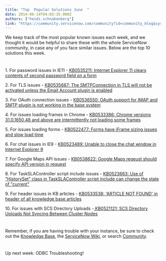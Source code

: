 ```yaml
---
title: "Top  Popular Solutions June  "
date: 2014-06-14T04:03:35.000Z
authors: ["heidi.schnakenberg"]
link: "https://community.servicenow.com/community?id=community_blog&sys_id=0e2d66e5dbd0dbc01dcaf3231f9619b9"
---
```

<p class="p1">We keep track of the most popular known issues each week, and we thought it would be helpful to share these with the whole ServiceNow community, in case any of you face similar issues. Below are the top 10 solutions this week.</p><p class="p1" style="min-height: 8pt; height: 8pt; padding: 0px;">  </p><p class="p1">1. For password issues in IE11 - <a title="k-external-small" class="jive-link-external-small" href="https://hi.service-now.com/kb_view.do?sysparm_article=KB0535211&amp;ni.dependent.topic=kb_knowledge.category&amp;sysparm_category=&amp;sysparm_ck=3dcd5c616fdd25402f250bae9f3ee453892c80a3c65c83cac6f664348ce7476ec0dd095d&amp;sysparm_nameofstack=&amp;sysparm_product=&amp;sysparm_search=KB0535211&amp;sysparm_topic=" rel="nofollow" target="_blank">KB0535211: Internet Explorer 11 clears contents of second password field on a form</a></p><p class="p1">2. For TLS issues - <a title="k-external-small" class="jive-link-external-small" href="https://hi.service-now.com/kb_view.do?sysparm_article=KB0535687&amp;ni.dependent.topic=kb_knowledge.category&amp;sysparm_category=&amp;sysparm_ck=3dcd5c616fdd25402f250bae9f3ee453892c80a3c65c83cac6f664348ce7476ec0dd095d&amp;sysparm_nameofstack=&amp;sysparm_product=&amp;sysparm_search=KB0535687&amp;sysparm_topic=" rel="nofollow" target="_blank">KB0535687: The SMTPConnection in TLS will not be activated unless the Email Account plugin is enabled</a></p><p class="p1">3. For OAuth connection issues - <a title="k-external-small" class="jive-link-external-small" href="https://hi.service-now.com/kb_view.do?sysparm_article=KB0536550&amp;ni.dependent.topic=kb_knowledge.category&amp;sysparm_category=&amp;sysparm_ck=3dcd5c616fdd25402f250bae9f3ee453892c80a3c65c83cac6f664348ce7476ec0dd095d&amp;sysparm_nameofstack=&amp;sysparm_product=&amp;sysparm_search=KB0536550&amp;sysparm_topic=" rel="nofollow" target="_blank">KB0536550: OAuth support for IMAP and SMTP plugin is not working in the base system</a></p><p class="p1">4. For issues loading frames in Chrome - <a title="k-external-small" class="jive-link-external-small" href="https://hi.service-now.com/kb_view.do?sysparm_article=KB0533386&amp;ni.dependent.topic=kb_knowledge.category&amp;sysparm_category=&amp;sysparm_ck=3dcd5c616fdd25402f250bae9f3ee453892c80a3c65c83cac6f664348ce7476ec0dd095d&amp;sysparm_nameofstack=&amp;sysparm_product=&amp;sysparm_search=KB0533386&amp;sysparm_topic=" rel="nofollow" target="_blank">KB0533386: Chrome versions 31.0.1650.48 and above are intermittently not loading some frames</a></p><p class="p1">5. For issues loading forms - <a title="k-external-small" class="jive-link-external-small" href="https://hi.service-now.com/kb_view.do?sysparm_article=KB0522477&amp;ni.dependent.topic=kb_knowledge.category&amp;sysparm_category=&amp;sysparm_ck=3dcd5c616fdd25402f250bae9f3ee453892c80a3c65c83cac6f664348ce7476ec0dd095d&amp;sysparm_nameofstack=&amp;sysparm_product=&amp;sysparm_search=+KB0522477&amp;sysparm_topic=" rel="nofollow" target="_blank">KB0522477: Forms have iFrame sizing issues and slow load time</a></p><p class="p1">6. For chat issues in IE9 - <a title="k-external-small" class="jive-link-external-small" href="https://hi.service-now.com/kb_view.do?sysparm_article=KB0523489&amp;ni.dependent.topic=kb_knowledge.category&amp;sysparm_category=&amp;sysparm_ck=3dcd5c616fdd25402f250bae9f3ee453892c80a3c65c83cac6f664348ce7476ec0dd095d&amp;sysparm_nameofstack=&amp;sysparm_product=&amp;sysparm_search=KB0523489&amp;sysparm_topic=" rel="nofollow" target="_blank">KB0523489: Unable to close the chat window in Internet Explorer 9</a></p><p class="p1">7. For Google Maps API issues - <a title="k-external-small" class="jive-link-external-small" href="https://hi.service-now.com/kb_view.do?sysparm_article=KB0538622&amp;ni.dependent.topic=kb_knowledge.category&amp;sysparm_category=&amp;sysparm_ck=3dcd5c616fdd25402f250bae9f3ee453892c80a3c65c83cac6f664348ce7476ec0dd095d&amp;sysparm_nameofstack=&amp;sysparm_product=&amp;sysparm_search=KB0538622&amp;sysparm_topic=" rel="nofollow" target="_blank">KB0538622: Google Maps reqeust should specify API version in request</a></p><p class="p1">8. For TaskSLAController script include issues - <a title="k-external-small" class="jive-link-external-small" href="https://hi.service-now.com/kb_view.do?sysparm_article=KB0523663&amp;ni.dependent.topic=kb_knowledge.category&amp;sysparm_category=&amp;sysparm_ck=3dcd5c616fdd25402f250bae9f3ee453892c80a3c65c83cac6f664348ce7476ec0dd095d&amp;sysparm_nameofstack=&amp;sysparm_product=&amp;sysparm_search=KB0523663&amp;sysparm_topic=" rel="nofollow" target="_blank">KB0523663: Use of "HistorySet" class in TaskSLAController script include can change the state of "current"</a></p><p class="p1">9. For header issues in KB articles - <a title="k-external-small" class="jive-link-external-small" href="https://hi.service-now.com/kb_view.do?sysparm_article=KB0533538&amp;ni.dependent.topic=kb_knowledge.category&amp;sysparm_category=&amp;sysparm_ck=3dcd5c616fdd25402f250bae9f3ee453892c80a3c65c83cac6f664348ce7476ec0dd095d&amp;sysparm_nameofstack=&amp;sysparm_product=&amp;sysparm_search=KB0533538&amp;sysparm_topic=" rel="nofollow" target="_blank">KB0533538: 'ARTICLE NOT FOUND' in header of all knowledge base articles</a></p><p class="p1">10. For issues with SCS Directory Uploads -<a title="k-external-small" class="jive-link-external-small" href="https://hi.service-now.com/kb_view.do?sysparm_article=KB0521121&amp;ni.dependent.topic=kb_knowledge.category&amp;sysparm_category=&amp;sysparm_ck=3dcd5c616fdd25402f250bae9f3ee453892c80a3c65c83cac6f664348ce7476ec0dd095d&amp;sysparm_nameofstack=&amp;sysparm_product=&amp;sysparm_search=KB0521121&amp;sysparm_topic=" rel="nofollow" target="_blank"> KB0521121: SCS Directory Uploads Not Syncing Between Cluster Nodes</a></p><p class="p2" style="min-height: 8pt; height: 8pt; padding: 0px;"><span style="font-size: 10pt; line-height: 1.5em;"> </span>  </p><p class="p1">Remember, if you are having trouble with your instance, be sure to check out the <a title="k-external-small" class="jive-link-external-small" href="https://hi.service-now.com/kb_home.do" rel="nofollow" target="_blank">Knowledge Base</a>, the <a title="k-external-small" class="jive-link-external-small" href="http://wiki.servicenow.com/index.php?title=Main_Page" rel="nofollow" target="_blank">ServiceNow Wiki</a>, or search <a title="" _jive_internal="true" class="" href="/welcome">Community</a>.</p><p class="p2" style="min-height: 8pt; height: 8pt; padding: 0px;">  </p><p class="p1">Up next week: ODBC Troubleshooting!</p>